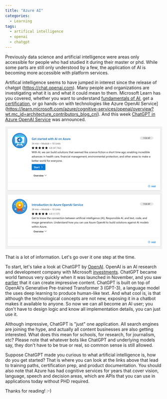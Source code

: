 ```yaml
---
title: "Azure AI"
categories:
  - Learning
tags:
  - artifical intelligence
  - openai
  - chatgpt
---
```


Previously data science and artificial intelligence were areas only accessible for people who had studied it during their master or phd. While some parts are still only understood by a few, the application of AI is becoming more accessible with platform services.

Artifical intelligence seems to have jumped in interest since the release of chatgpt (https://chat.openai.com). Many people and organizations are investigating what it is and what it could mean to them. Microsoft Learn has you covered, whether you want to understand [fundamentals of AI](https://learn.microsoft.com/en-us/training/paths/get-started-with-artificial-intelligence-on-azure/?wt.mc_id=architecture_contributors_blog_cnl), get a [certification](https://learn.microsoft.com/certifications/exams/ai-900?wt.mc_id=architecture_contributors_blog_cnl), or go hands-on with technologies like Azure OpenAI Service](https://learn.microsoft.com/azure/cognitive-services/openai/overview?wt.mc_id=architecture_contributors_blog_cnl). And this week [ChatGPT in Azure OpenAI Service](https://azure.microsoft.com/blog/chatgpt-is-now-available-in-azure-openai-service?wt.mc_id=architecture_contributors_blog_cnl) was announced.

![img](../assets/images/2023-03-10-azure-ai.png)

That is a lot of information. Let's go over it one step at the time.

To start, let's take a look at ChatGPT by [OpenAI](https://openai.com). OpenAI is an AI research and development company with Microsoft [investments](https://blogs.microsoft.com/blog/2023/01/23/microsoftandopenaiextendpartnership/). ChatGPT became world famous very quickly when it was launched in November, and you saw [earlier](https://blog.pdebruin.org/azure-architecture-center/) that it can create impressive content. ChatGPT is built on top of OpenAI's Generative Pre-trained Transformer 3 (GPT-3), a language model the uses deep learning to produce human-like text. And what cool is, is that although the technological concepts are not new, exposing it in a chatbot makes it available to anyone. So now we can all become an AI user; you don't have to design logic and know all implementation details, you can just use it.

Although impressive, ChatGPT is "just" one application. All search engines are joining the hype, and actually all content businesses are also getting interested. What does this mean for schools, for research, for journalism, etc? Please note that whatever bots like ChatGPT and underlying models say, they don't have to be true or real, so common sense is still allowed.

Suppose ChatGPT made you curious to what artificial intelligence is, how do you get started? That is where you can look at the links above that lead to training paths, certification prep, and product documentation. You should also note that Azure has had cognitive services for years that cover vision, language, speech and decision areas, which are APIs that you can use in applications today without PHD required.

Thanks for reading! :-)
